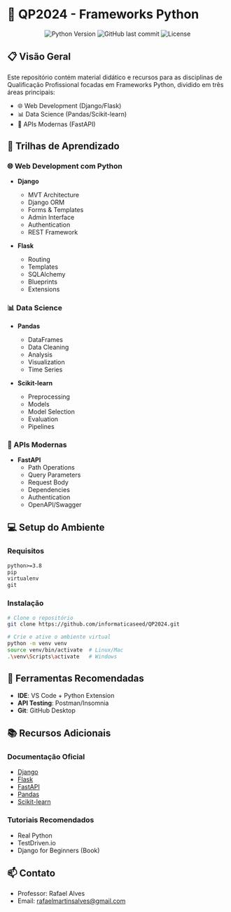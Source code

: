 # 🐍 QP2024 - Frameworks Python

<div align="center">

![Python Version](https://img.shields.io/badge/python-3.8%2B-blue)
![GitHub last commit](https://img.shields.io/github/last-commit/informaticaseed/QP2024)
![License](https://img.shields.io/badge/license-MIT-blue)

</div>

## 📋 Visão Geral

Este repositório contém material didático e recursos para as disciplinas de Qualificação Profissional focadas em Frameworks Python, dividido em três áreas principais:

- 🌐 Web Development (Django/Flask)
- 📊 Data Science (Pandas/Scikit-learn)
- 🚀 APIs Modernas (FastAPI)

## 🎯 Trilhas de Aprendizado

### 🌐 Web Development com Python
- **Django**
  - MVT Architecture
  - Django ORM
  - Forms & Templates
  - Admin Interface
  - Authentication
  - REST Framework

- **Flask**
  - Routing
  - Templates
  - SQLAlchemy
  - Blueprints
  - Extensions

### 📊 Data Science
- **Pandas**
  - DataFrames
  - Data Cleaning
  - Analysis
  - Visualization
  - Time Series

- **Scikit-learn**
  - Preprocessing
  - Models
  - Model Selection
  - Evaluation
  - Pipelines

### 🚀 APIs Modernas
- **FastAPI**
  - Path Operations
  - Query Parameters
  - Request Body
  - Dependencies
  - Authentication
  - OpenAPI/Swagger



## 💻 Setup do Ambiente

### Requisitos
```txt
python>=3.8
pip
virtualenv
git
```

### Instalação
```bash
# Clone o repositório
git clone https://github.com/informaticaseed/QP2024.git

# Crie e ative o ambiente virtual
python -m venv venv
source venv/bin/activate  # Linux/Mac
.\venv\Scripts\activate   # Windows

```

## 🔧 Ferramentas Recomendadas

- **IDE**: VS Code + Python Extension
- **API Testing**: Postman/Insomnia
- **Git**: GitHub Desktop

## 📚 Recursos Adicionais

### Documentação Oficial
- [Django](https://docs.djangoproject.com/)
- [Flask](https://flask.palletsprojects.com/)
- [FastAPI](https://fastapi.tiangolo.com/)
- [Pandas](https://pandas.pydata.org/docs/)
- [Scikit-learn](https://scikit-learn.org/stable/documentation.html)

### Tutoriais Recomendados
- Real Python
- TestDriven.io
- Django for Beginners (Book)


## 📫 Contato

- Professor: Rafael Alves
- Email: rafaelmartinsalves@gmail.com
